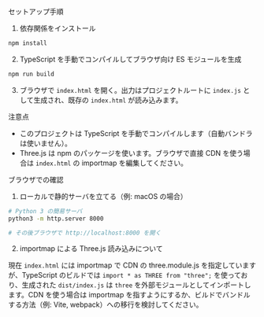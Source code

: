 セットアップ手順

1. 依存関係をインストール

```bash
npm install
```

2. TypeScript を手動でコンパイルしてブラウザ向け ES モジュールを生成

```bash
npm run build
```

3. ブラウザで `index.html` を開く。出力はプロジェクトルートに `index.js` として生成され、既存の `index.html` が読み込みます。

注意点
- このプロジェクトは TypeScript を手動でコンパイルします（自動バンドラは使いません）。
- Three.js は npm のパッケージを使います。ブラウザで直接 CDN を使う場合は `index.html` の importmap を編集してください。

ブラウザでの確認

1. ローカルで静的サーバを立てる（例: macOS の場合）

```bash
# Python 3 の簡易サーバ
python3 -m http.server 8000

# その後ブラウザで http://localhost:8000 を開く
```

2. importmap による Three.js 読み込みについて

現在 `index.html` には importmap で CDN の three.module.js を指定していますが、TypeScript のビルドでは `import * as THREE from "three";` を使っており、生成された `dist/index.js` は `three` を外部モジュールとしてインポートします。CDN を使う場合は importmap を指すようにするか、ビルドでバンドルする方法（例: Vite, webpack）への移行を検討してください。
